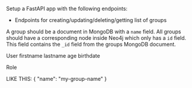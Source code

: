 Setup a FastAPI app with the following endpoints:

- Endpoints for creating/updating/deleting/getting list of groups


A group should be a document in MongoDB with a `name` field. All groups should have a corresponding node inside Neo4j which only has a `id` field. This field contains the `_id` field from the groups MongoDB document.

User
firstname lastname age birthdate

Role


LIKE THIS: {
    "name": "my-group-name"
}

